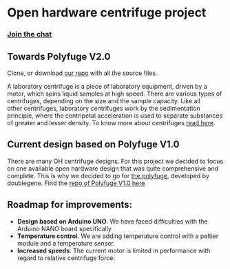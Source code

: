 # Open hardware centrifuge project
<PlayYoutube videolink="https://youtu.be/dMR54wGFlhw"></PlayYoutube>
### [Join the chat](https://t.me/joinchat/G3nlmBKMeN71vUJERyfX9g)

## Towards Polyfuge V2.0
Clone, or download [our repo](https://github.com/FOSH-following-demand/Open-source-Centrifuge-for-WetLab) with all the source files.

A laboratory centrifuge is a piece of laboratory equipment, driven by a motor, which spins liquid samples at high speed. There are various types of centrifuges, depending on the size and the sample capacity. Like all other centrifuges, laboratory centrifuges work by the sedimentation principle, where the centripetal acceleration is used to separate substances of greater and lesser density.
To know more about centrifuges [read here](/SubContent/AboutCentrifuges.md).

## Current design based on Polyfuge V1.0
There are many OH centrifuge designs. For this project we decided to focus on one available open hardware design that was quite comprehensive and complete. This is why we decided to go for [the polyfuge](http://doublegene.com/), developed by doublegene. Find the [repo of Polyfuge V1.0 here](https://github.com/jasonwu2153/Polyfuge-A-DIY-Open-Source-Microcentrifuge-for-Everyone)

## Roadmap for improvements:
- **Design based on Arduino UNO**. We have faced difficulties with the Arduino NANO board specifically
- **Temperature control**. We are adding temperature control with a peltier module and a temperature sensor.
- **Increased speeds**. The current motor is limited in performance with regard to relative centrifuge force.
